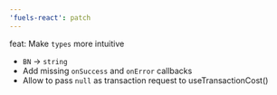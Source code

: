 ```yaml
---
'fuels-react': patch
---
```


feat: Make `types` more intuitive

- `BN` -> `string`
- Add missing `onSuccess` and `onError` callbacks
- Allow to pass `null` as transaction request to useTransactionCost()
